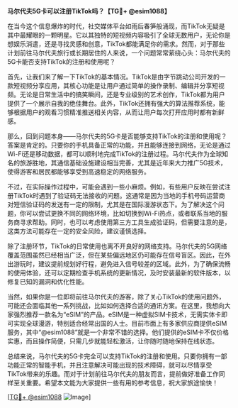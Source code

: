 **马尔代夫5G卡可以注册TikTok吗？【TG💪+ @esim1088】**

在当今这个信息爆炸的时代，社交媒体平台如雨后春笋般涌现，而TikTok无疑是其中最耀眼的一颗明星。它以其独特的短视频内容吸引了全球无数用户，无论你是想娱乐消遣，还是寻找灵感和创意，TikTok都能满足你的需求。然而，对于那些计划前往马尔代夫旅行或长期居住的人来说，一个问题常常萦绕心头：马尔代夫的5G卡能否支持TikTok的注册和使用呢？

首先，让我们来了解一下TikTok的基本情况。TikTok是由字节跳动公司开发的一款短视频分享应用，其核心功能是让用户通过简单的操作录制、编辑并分享短视频。无论是日常生活中的搞笑瞬间，还是专业级别的艺术创作，TikTok都为用户提供了一个展示自我的绝佳舞台。此外，TikTok还拥有强大的算法推荐系统，能够根据用户的观看习惯精准推送相关内容，从而让用户每次打开应用时都有新鲜感。

那么，回到问题本身——马尔代夫的5G卡是否能够支持TikTok的注册和使用呢？答案是肯定的。只要你的手机具备正常的功能，并且能够连接到网络，无论是通过Wi-Fi还是移动数据，都可以顺利地完成TikTok的注册过程。马尔代夫作为全球知名的旅游胜地，其通信基础设施建设相当完善，尤其是近年来大力推广5G技术，使得游客和居民都能够享受到高速稳定的网络服务。

不过，在实际操作过程中，可能会遇到一些小麻烦。例如，有些用户反映在尝试注册TikTok时遇到了验证码无法接收的问题。这通常是因为当地的手机号码运营商对短信验证码的发送有一定的限制，尤其是在国际漫游状态下。为了解决这个问题，你可以尝试更换不同的网络环境，比如切换到Wi-Fi热点，或者联系当地的服务商寻求帮助。同时，也可以考虑使用第三方工具生成验证码，但需要注意的是，这类方法可能存在一定的安全风险，建议谨慎选择。

除了注册环节，TikTok的日常使用也离不开良好的网络支持。马尔代夫的5G网络覆盖范围虽然已经相当广泛，但在某些偏远地区仍可能存在信号盲区。因此，在外出游玩时，建议提前规划好行程，避免进入信号较差的区域。此外，为了确保流畅的使用体验，还可以定期检查手机系统的更新情况，及时安装最新的软件版本，以修复已知的漏洞和优化性能。

当然，如果你是一位即将前往马尔代夫的游客，除了关心TikTok的使用问题外，可能还会面临其他一系列挑战，比如如何选择合适的通讯方案。在这里，我想向大家强烈推荐一款名为“eSIM”的产品。eSIM是一种虚拟SIM卡技术，无需实体卡即可实现全球漫游，特别适合经常出国的人士。目前市面上有多家供应商提供eSIM服务，其中“@esim1088”就是一个非常不错的选择。他们提供的eSIM卡不仅价格实惠，而且操作简便，只需几步就能轻松激活，让你随时随地保持在线状态。

总结来说，马尔代夫的5G卡完全可以支持TikTok的注册和使用。只要你拥有一部功能正常的智能手机，并且注意解决可能出现的技术障碍，就可以尽情享受TikTok带来的乐趣。而对于计划前往马尔代夫的朋友而言，提前做好准备工作同样至关重要。希望本文能为大家提供一些有用的参考信息，祝大家旅途愉快！

[[TG💪+ @esim1088](https://t.me/s/esim1088) ![Image](https://i.postimg.cc/4NQfJmqS/Snipaste-2025-05-13-00-14-12.png)]
